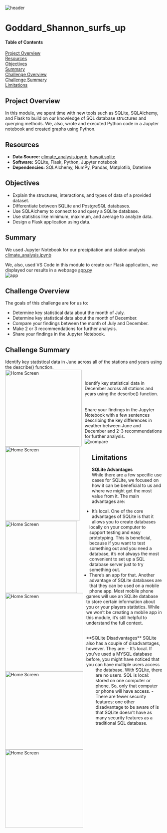 ![header](/pics/header.png)
# Goddard_Shannon_surfs_up

#### Table of Contents

[Project Overview](#project-overview)  
[Resources](#resources)  
[Objectives](#objectives)  
[Summary](#summary)  
[Challenge Overview](#challenge-overview)  
[Challenge Summary](#challenge-summary)  
[Limitations](#limitations)

## Project Overview
In this module, we spent time with new tools such as SQLite, SQLAlchemy, and Flask to build on our knowledge of SQL database structures and querying methods. We, also, wrote and executed Python code in a Jupyter notebook and created graphs using Python.


## Resources
- **Data Source:** [climate_analysis.ipynb](/climate_analysis.ipynb), [hawaii.sqlite](/hawaii.sqlite)
- **Software:** SQLite, Flask, Python, Jupyter notebook  
- **Dependencies:** SQLAlchemy, NumPy, Pandas, Matplotlib, Datetime
## Objectives
- Explain the structures, interactions, and types of data of a provided dataset.
- Differentiate between SQLite and PostgreSQL databases.
- Use SQLAlchemy to connect to and query a SQLite database.
- Use statistics like minimum, maximum, and average to analyze data.
- Design a Flask application using data.

## Summary
We used Jupyter Notebook for our precipitation and station analysis [climate_analysis.ipynb](/climate_analysis.ipynb)  

We, also, used VS Code in this module to create our Flask application., we displayed our results in a webpage [app.py](/app.py)  
![app](/pics/app.png)

## Challenge Overview
The goals of this challenge are for us to:
- Determine key statistical data about the month of July.
- Determine key statistical data about the month of December.
- Compare your findings between the month of July and December.
- Make 2 or 3 recommendations for further analysis.
- Share your findings in the Jupyter Notebook.

## Challenge Summary
Identify key statistical data in June across all of the stations and years using the describe() function.  
<img src="/pics/June2015.png"
     alt="Home Screen"
     style="float: left; margin-right: 10px;"
     width="245"/> <img src="/pics/June2016.png"
     alt="Home Screen"
     style="float: left; margin-right: 40px;"
     width="238"/><img src="/pics/June2017.png"
     alt="Home Screen"
     style="float: left; margin-right: 40px;"
     width="230"/>    
<br/>
Identify key statistical data in December across all stations and years using the describe() function.  
<img src="/pics/Dec2015.png"
     alt="Home Screen"
     style="float: left; margin-right: 10px;"
     width="250"/> <img src="/pics/Dec2016.png"
     alt="Home Screen"
     style="float: left; margin-right: 40px;"
     width="250"/><img src="/pics/Dec2017.png"
     alt="Home Screen"
     style="float: left; margin-right: 40px;"
     width="250"/>    
<br/>
Share your findings in the Jupyter Notebook with a few sentences describing the key differences in weather between June and December and 2-3 recommendations for further analysis.  
![compare](/pics/compare_pic.png)
## Limitations
**SQLite Advantages**  
While there are a few specific use cases for SQLite, we focused on how it can be beneficial to us and where we might get the most value from it. The main advantages are:
- It’s local. One of the core advantages of SQLite is that it allows you to create databases locally on your computer to support testing and easy prototyping. This is beneficial, because if you want to test something out and you need a database, it’s not always the most convenient to set up a SQL database server just to try something out.
- There’s an app for that. Another advantage of SQLite databases are that they can be used on a mobile phone app. Most mobile phone games will use an SQLite database to store certain information about you or your players statistics. While we won’t be creating a mobile app in this module, it’s still helpful to understand the full context.  
<br/>
**SQLite Disadvantages**  
SQLite also has a couple of disadvantages, however. They are:
- It’s local. If you’ve used a MYSQL database before, you might have noticed that you can have multiple users access the database. With SQLite, there are no users. SQL is local: stored on one computer or phone. So, only that computer or phone will have access.
- There are fewer security features: one other disadvantage to be aware of is that SQLite doesn’t have as many security features as a traditional SQL database.
 

